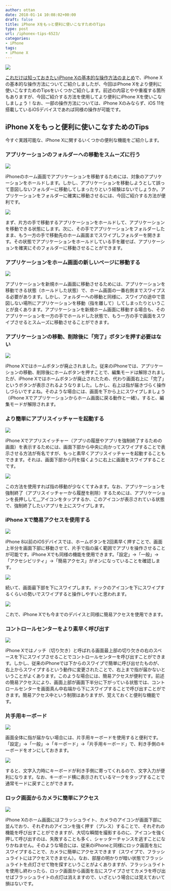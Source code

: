 ```yaml
---
author: ottan
date: 2018-01-14 10:08:02+00:00
draft: false
title: iPhone Xをもっと便利に使いこなすためのTips
type: post
url: /iphonex-tips-6523/
categories:
- iPhone
tags:
- iPhone X
---
```


![](/images/2018/01/180114-5a5b0b643f1d2.jpg)






[これだけは知っておきたいiPhone Xの基本的な操作方法のまとめ](https://ottan.xyz/iphone-x-basic-control-6372/)で、iPhone Xの基本的な操作方法についてご紹介しましたが、今回はiPhone Xをより便利に使いこなすためのTipsをいくつかご紹介します。前述の内容とやや重複する箇所もありますが、今回ご紹介する方法を使用してより便利にiPhone Xを使いこなしましょう！なお、一部の操作方法については、iPhone Xのみならず、iOS 11を搭載しているiOSデバイスであれば同様の操作が可能です。





## iPhone Xをもっと便利に使いこなすためのTips





今すぐ実践可能な、iPhone Xに関するいくつかの便利な機能をご紹介します。





### アプリケーションのフォルダーへの移動をスムーズに行う





![](/images/2018/01/180114-5a5b0bb24a193.jpg)






iPhoneのホーム画面でアプリケーションを移動するためには、対象のアプリケーションをホールドします。しかし、アプリケーションを移動しようとして誤って意図しないフォルダーに移動してしまったりという経験はないでしょうか。アプリケーションをフォルダーに確実に移動させるには、今回ご紹介する方法が便利です。





![](/images/2018/01/180114-5a5b0fcc2aedd.jpeg)






まず、片方の手で移動するアプリケーションをホールドして、アプリケーションを移動できる状態にします。次に、その手でアプリケーションをフォルダーしたまま、もう一方の手で移動先のホーム画面までスワイプしフォルダーを開きます。その状態でアプリケーションをホールドしている手を離せば、アプリケーションを確実にそのフォルダーに移動させることができます。





### アプリケーションをホーム画面の新しいページに移動する





![](/images/2018/01/180114-5a5b0bb24a193.jpg)






アプリケーションを新規ホーム画面に移動させるためには、アプリケーションを移動できる状態（ホールドした状態）で、ホーム画面の一番右側までスワイプスる必要があります。しかし、フォルダーへの移動と同様に、スワイプの途中で意図しない場所にアプリケーションを移動（指を離して）してしまったりということが良くあります。アプリケーションを新規ホーム画面に移動する場合も、そのアプリケーションを一方の手でホールドした状態で、もう一方の手で画面をスワイプさせるとスムーズに移動させることができます。





### アプリケーションの移動、削除後に「完了」ボタンを押す必要はない





![](/images/2018/01/180114-5a5b0c6cc6363.jpeg)






iPhone Xではホームボタンが廃止されました。従来のiPhoneでは、アプリケーションの移動、削除後にホームボタンを押すことで、編集モードは解除されましたが、iPhone Xではホームボタンが廃止されたため、代わり画面右上に「完了」というボタンが表示されるようなりました。しかし、右上は指が届きづらく操作しづらいですよね。そのような場合には、画面を下から上にスワイプしましょう（iPhone Xでアプリケーションからホーム画面に戻る動作と一緒）。すると、編集モードが解除されます。





### より簡単にアプリスイッチャーを起動する





![](/images/2018/01/180114-5a5b10283ebef.jpeg)






iPhone Xでアプリスイッチャー（アプリの履歴やアプリを強制終了するための画面）を表示するためには、画面下部から中央に向かってスワイプすることで表示させる方法が有名ですが、もっと素早くアプリスイッチャーを起動することもできます。それは、画面下部から円を描くように右上に画面をスワイプすることです。





![](/images/2018/01/180114-5a5b108feab2e.jpeg)






この方法を使用すれば指の移動が少なくてすみます。なお、アプリケーションを強制終了（アプリスイッチャーから履歴を削除）するためには、アプリケーションを長押しして__アイコンをタップするか、このアイコンが表示されている状態で、強制終了したいアプリを上にスワイプします。





### iPhone Xで簡易アクセスを使用する





![](/images/2018/01/180114-5a5b0cb53105c.png)






iPhone 8以前のiOSデバイスでは、ホームボタンを2回素早く押すことで、画面上半分を画面下部に移動させて、片手で指の届く範囲でアプリを操作させることが可能です。iPhone Xでも同様の機能を使用できます。「設定」→「一般」→「アクセシビリティ」→「簡易アクセス」がオンになっていることを確認します。





![](/images/2018/01/180114-5a5b0fdfbb08b.jpeg)






続いて、画面最下部を下にスワイプします。ドックのアイコンを下にスワイプするくらいの勢いでスワイプすると操作しやすいと思われます。





![](/images/2018/01/180114-5a5b0cda6cf3f.jpg)






これで、iPhone Xでも今までのデバイスと同様に簡易アクセスを使用できます。





### コントロールセンターをより素早く呼び出す





![](/images/2018/01/180114-5a5b0f3a6a712.jpg)






iPhone Xではノッチ（切り欠き）と呼ばれる画面最上部の切り欠きの右のスペースを下にスワイプさせることでコントロールセンターを呼び出すことができます。しかし、従来のiPhoneでは下からのスワイプで簡単に呼び出せたものが、右上からスワイプするという動作に変更されたことで、右上まで指が届かないということがよくあります。このような場合には、簡易アクセスが便利です。前述の簡易アクセスにより、画面上部が画面下半分に下がっている状態では、コントロールセンターを画面真ん中右端から下にスワイプすることで呼び出すことができます。簡易アクセス中という制限はありますが、覚えておくと便利な機能です。





### 片手用キーボード





![](/images/2018/01/180114-5a5b0d04c72bc.png)






画面全体に指が届かない場合には、片手用キーボードを使用すると便利です。「設定」→「一般」→「キーボード」→「片手用キーボード」で、利き手側のキーボードをオンにしておきます。





![](/images/2018/01/180114-5a5b0d2612dac.png)






すると、文字入力時にキーボードが利き手側に寄ってくれるので、文字入力が便利になります。なお、キーボード横に表示されているマークをタップすることで通常モードに戻すことができます。





### ロック画面からカメラに簡単にアクセス





![](/images/2018/01/180114-5a5b0d59dc2fe.jpg)






iPhone Xのホーム画面にはフラッシュライト、カメラのアイコンが画面下部に並んでおり、それぞれのアイコンを強く押す（プレス）することで、それぞれの機能を呼び出すことができますが、大切な瞬間を撮影するのに、アイコンを強く押して呼び出すのは、失敗することも多く、シャッターチャンスを逃すことになりかねません。そのような場合には、従来のiPhoneと同様にロック画面を左にスワイプすることで、カメラに簡単にアクセスできます（スワイプで、フラッシュライトにはアクセスできません）。なお、部屋の明かりが暗い状態でフラッシュライトを点灯させて物を探すということがよくありますが、フラッシュライトを使用し終わったら、ロック画面から画面を左にスワイプさせてカメラを呼び出せばフラッシュライトの点灯は消えますので、いざという場合には覚えておいて損はないです。
